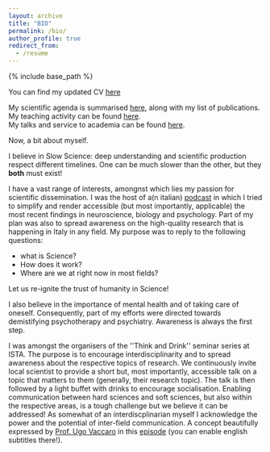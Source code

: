 ```yaml
---
layout: archive
title: "BIO"
permalink: /bio/
author_profile: true
redirect_from:
  - /resume
---
```


{% include base_path %}

You can find my updated CV [here](/files/CV.pdf)

My scientific agenda is summarised [here](/research), along with my list of publications. <br>
My teaching activity can be found [here](/teaching).<br>
My talks and service to academia can be found [here](/services).<br>

Now, a bit about myself.

I believe in Slow Science: deep understanding and scientific production respect different timelines.
One can be much slower than the other, but they **both** must exist!

I have a vast range of interests, amongnst which lies my passion for scientific dissemination.
I was the host of a(n italian) [podcast](https://linktr.ee/ArmoniaPodcast) in which I tried to simplify and render accessible 
(but most importantly, applicable) the most recent findings in neuroscience, biology and psychology.
Part of my plan was also to spread awareness on the high-quality research that is happening in Italy in any field. 
My purpose was to reply to the following questions:
- what is Science?  
- How does it work? 
- Where are we at right now in most fields? 

Let us re-ignite the trust of humanity in Science!

I also believe in the importance of mental health and of taking care of oneself. 
Consequently, part of my efforts were directed towards demistifying psychotherapy and psychiatry. 
Awareness is always the first step.

I was amongst the organisers of the ''Think and Drink'' seminar series at ISTA. The purpose is 
to encourage interdisciplinarity and to spread awareness about the respective topics of research.
We continuously invite local scientist to provide a short but, most importantly, accessible talk
on a topic that matters to them (generally, their research topic). The talk is then followed by a light buffet 
with drinks to encourage socialisation.
Enabling communication between hard sciences and soft sciences, but also within the respective areas,
is a tough challenge but we believe it can be addressed! 
As somewhat of an interdiscplinarian myself I acknowledge the power and the potential of inter-field
communication. A concept beautifully expressed by [Prof. Ugo Vaccaro](http://intranet.di.unisa.it/~uv/)
in this [episode](https://www.youtube.com/watch?v=t7ritT7pA10&ab_channel=IlPodcastArmonia) (you can 
enable english subtitles there!).





